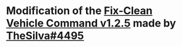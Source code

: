 # Modification of the [Fix-Clean Vehicle Command v1.2.5](https://forum.cfx.re/t/release-fx-fix-clean-vehicle-command/39409) made by [TheSilva#4495](https://github.com/thesilvaofficial)
